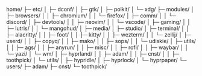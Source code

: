 home/
├─ etc/
│ ├─ dconf/
│ ├─ gtk/
│ ├─ polkit/
│ └─ xdg/
├─ modules/
│ ├─ browsers/
│ │ ├─ chromium/
│ │ └─ firefox/
│ ├─ comm/
│ │ └─ discord/
│ ├─ devtools/
│ │ ├─ neovim/
│ │ └─ vscode/
│ ├─ gaming/
│ │ ├─ lutris/
│ │ └─ mangohud/
│ ├─ media/
│ ├─ studio/
│ ├─ terminal/
│ │ ├─ alacritty/
│ │ ├─ foot/
│ │ ├─ kitty/
│ │ ├─ wezterm/
│ │ └─ zellij/
│ ├─ userd/
│ │ ├─ copyq/
│ │ ├─ mako/
│ │ ├─ sops/
│ │ └─ udiskie/
│ ├─ utils/
│ │ ├─ ags/
│ │ ├─ anyrun/
│ │ ├─ misc/
│ │ ├─ rofi/
│ │ ├─ waybar/
│ │ └─ yazi/
│ └─ wm/
│ ├─ hyprland/
│ │ ├─ adam/
│ │ ├─ cnst/
│ │ ├─ toothpick/
│ └─ utils/
│ ├─ hypridle/
│ ├─ hyprlock/
│ └─ hyprpaper/
└─ users/
├─ adam/
├─ cnst/
└─ toothpick/
